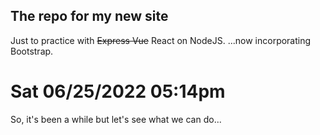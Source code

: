 ## The repo for my new site
Just to practice with ~~Express Vue~~ React on NodeJS.
...now incorporating Bootstrap.

# Sat 06/25/2022 05:14pm

So, it's been a while but let's see what we can do...
